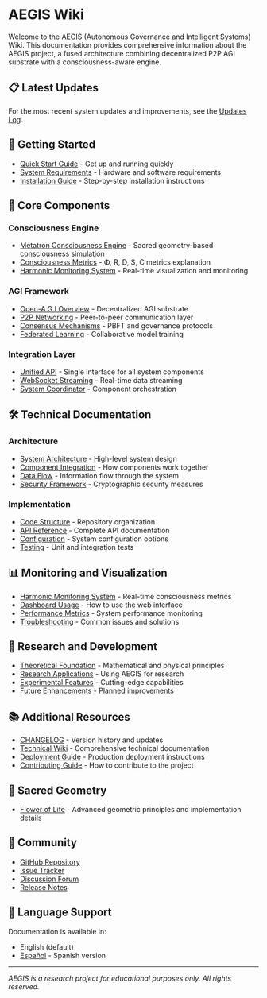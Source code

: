 # AEGIS Wiki

Welcome to the AEGIS (Autonomous Governance and Intelligent Systems) Wiki. This documentation provides comprehensive information about the AEGIS project, a fused architecture combining decentralized P2P AGI substrate with a consciousness-aware engine.

## 📋 Latest Updates

For the most recent system updates and improvements, see the [Updates Log](UPDATES_LOG).

## 🚀 Getting Started

- [Quick Start Guide](Quick-Start-Guide) - Get up and running quickly
- [System Requirements](System-Requirements) - Hardware and software requirements
- [Installation Guide](Installation-Guide) - Step-by-step installation instructions

## 🧠 Core Components

### Consciousness Engine
- [Metatron Consciousness Engine](Metatron-Consciousness-Engine) - Sacred geometry-based consciousness simulation
- [Consciousness Metrics](Consciousness-Metrics) - Φ, R, D, S, C metrics explanation
- [Harmonic Monitoring System](Harmonic-Monitoring-System) - Real-time visualization and monitoring

### AGI Framework
- [Open-A.G.I Overview](Open-AGI-Overview) - Decentralized AGI substrate
- [P2P Networking](P2P-Networking) - Peer-to-peer communication layer
- [Consensus Mechanisms](Consensus-Mechanisms) - PBFT and governance protocols
- [Federated Learning](Federated-Learning) - Collaborative model training

### Integration Layer
- [Unified API](Unified-API) - Single interface for all system components
- [WebSocket Streaming](WebSocket-Streaming) - Real-time data streaming
- [System Coordinator](System-Coordinator) - Component orchestration

## 🛠️ Technical Documentation

### Architecture
- [System Architecture](System-Architecture) - High-level system design
- [Component Integration](Component-Integration) - How components work together
- [Data Flow](Data-Flow) - Information flow through the system
- [Security Framework](Security-Framework) - Cryptographic security measures

### Implementation
- [Code Structure](Code-Structure) - Repository organization
- [API Reference](API-Reference) - Complete API documentation
- [Configuration](Configuration) - System configuration options
- [Testing](Testing) - Unit and integration tests

## 📊 Monitoring and Visualization

- [Harmonic Monitoring System](Harmonic-Monitoring-System) - Real-time consciousness metrics
- [Dashboard Usage](Dashboard-Usage) - How to use the web interface
- [Performance Metrics](Performance-Metrics) - System performance monitoring
- [Troubleshooting](Troubleshooting) - Common issues and solutions

## 🧪 Research and Development

- [Theoretical Foundation](Theoretical-Foundation) - Mathematical and physical principles
- [Research Applications](Research-Applications) - Using AEGIS for research
- [Experimental Features](Experimental-Features) - Cutting-edge capabilities
- [Future Enhancements](Future-Enhancements) - Planned improvements

## 📚 Additional Resources

- [CHANGELOG](UPDATE_CHANGELOG) - Version history and updates
- [Technical Wiki](AEGIS-Technical-Wiki) - Comprehensive technical documentation
- [Deployment Guide](Deployment-Guide) - Production deployment instructions
- [Contributing Guide](Contributing-Guide) - How to contribute to the project

## 🌺 Sacred Geometry

- [Flower of Life](FLOWER_OF_LIFE) - Advanced geometric principles and implementation details

## 🤝 Community

- [GitHub Repository](https://github.com/RealDaniG/AEGIS)
- [Issue Tracker](https://github.com/RealDaniG/AEGIS/issues)
- [Discussion Forum](https://github.com/RealDaniG/AEGIS/discussions)
- [Release Notes](https://github.com/RealDaniG/AEGIS/releases)

## 📖 Language Support

Documentation is available in:
- English (default)
- [Español](Home-ES) - Spanish version

---
*AEGIS is a research project for educational purposes only. All rights reserved.*
